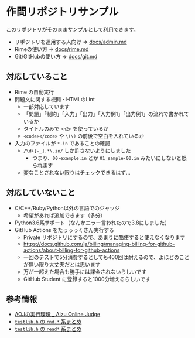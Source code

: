 # 作問リポジトリサンプル

このリポジトリがそのままサンプルとして利用できます。

- リポジトリを運用する人向け => [docs/admin.md](./docs/admin.md)
- Rimeの使い方 => [docs/rime.md](./docs/rime.md)
- Git/GitHubの使い方 => [docs/git.md](./docs/git.md)

## 対応していること
- Rime の自動実行
- 問題文に関する校閲・HTMLのLint
   - 一部対応しています
   - 「問題」「制約」「入力」「出力」「入力例1」「出力例1」の流れで書かれているか
   - タイトルのみで `<h2>` を使っているか
   - `<code></code>` や `\(\)` の前後で空白を入れているか
- 入力のファイルが `*.in` であることの確認
   - `/\d+[-_].*\.in/` しか許さないようにしました
      - つまり、`00-example.in` とか `01_sample-00.in` みたいにしないと怒られます
   - 変なことされない限りはチェックできるはず…

## 対応していないこと

- C/C++/Ruby/Python以外の言語でのジャッジ
   - 希望があれば追加できます（多分）
- Python3.6系サポート（なんかエラー言われたので3.8にしました）
- GitHub Actions をたっっっくさん実行する
   - Private リポジトリにするので、あまりに酷使すると使えなくなります
   - https://docs.github.com/ja/billing/managing-billing-for-github-actions/about-billing-for-github-actions
   - 一回のテストで5分消費するとしても400回は耐えるので、よほどのことが無い限り大丈夫だとは思います
   - 万が一超えた場合も勝手には課金されないらしいです
   - GitHub Student に登録すると1000分増えるらしいです

## 参考情報
- [AOJの実行環境 _ Aizu Online Judge](https://onlinejudge.u-aizu.ac.jp/system_info)
- [`testlib.h` の `rnd.*` 系まとめ](https://codeforces.com/blog/entry/18291)
- [`testlib.h` の `read*` 系まとめ](https://scrapbox.io/ecasdqina-cp/testlib_read_%E7%B3%BB%E3%81%BE%E3%81%A8%E3%82%81)
